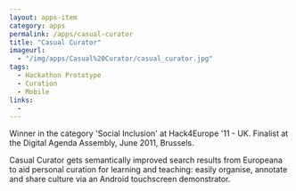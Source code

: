 ```yaml
---
layout: apps-item
category: apps
permalink: /apps/casual-curator
title: "Casual Curator"
imageurl:
  - "/img/apps/Casual%20Curator/casual_curator.jpg"
tags:
  - Hackathon Prototype
  - Curation
  - Mobile
links:
  - 
---
```


Winner in the category 'Social Inclusion' at Hack4Europe '11 - UK. Finalist at the Digital Agenda Assembly, June 2011, Brussels.

Casual Curator gets semantically improved search results from Europeana to aid personal curation for learning and teaching: easily organise, annotate and share culture via an Android touchscreen demonstrator. 


